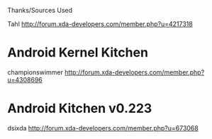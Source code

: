 Thanks/Sources Used

Tahl <http://forum.xda-developers.com/member.php?u=4217318>

Android Kernel Kitchen
===
championswimmer <http://forum.xda-developers.com/member.php?u=4308696>

Android Kitchen v0.223
===

dsixda <http://forum.xda-developers.com/member.php?u=673068>
